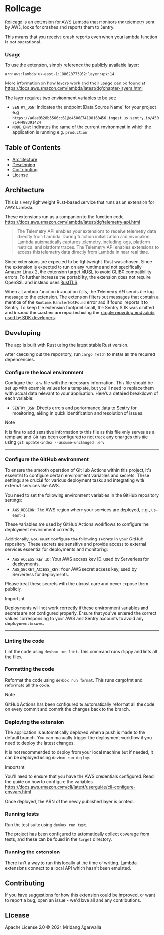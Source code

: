 # Rollcage

Rollcage is an extension for AWS Lambda that monitors the telemetry
sent by AWS, looks for crashes and reports them to Sentry.

This means that you receive crash reports even when your lambda
function is not operational.

### Usage

To use the extension, simply reference the publicly available layer:

```
arn:aws:lambda:us-east-1:188628773952:layer:apx:14
```

More information on how layers work and their usage can be found at
https://docs.aws.amazon.com/lambda/latest/dg/chapter-layers.html

The layer requires two environment variables to be set:

* `SENTRY_DSN`: Indicates the endpoint (Data Source Name) for your project e.g `https://a0ae9328b5566cb61@o4506874198163456.ingest.us.sentry.io/4507144488391424`
* `NODE_ENV`: Indicates the name of the current environment in which the application is running e.g. `production`

## Table of Contents

- [Architecture](#architecture)
- [Developing](#developing)
- [Contributing](#contributing)
- [License](#license)

## Architecture

This is a very lightweight Rust-based service that runs as an extension for AWS
Lambda.

These extensions run as a companion to the function code.
https://docs.aws.amazon.com/lambda/latest/dg/telemetry-api.html

> The Telemetry API enables your extensions to receive telemetry data 
> directly from Lambda. During function initialization and invocation, 
> Lambda automatically captures telemetry, including logs, platform metrics, 
> and platform traces. The Telemetry API enables extensions to access this 
> telemetry data directly from Lambda in near real time.

Since extensions are expected to be lightweight, Rust was chosen. Since the 
extension is expected to run on any runtime and not specifically Amazon Linux 2,
the extension target [MUSL](https://musl.libc.org/) to avoid GLIBC compatibility errors. 
To further increase the portability, the extension does not require OpenSSL and
instead uses [RustTLS](https://github.com/rustls/rustls).

When a Lambda function invocation fails, the Telemetry API sends the log message
to the extension. The extension filters out messages that contain a mention
of the `Runtime.HandlerNotFound` error and if found, reports it to Sentry. 
To keep the extension footprint small, the Sentry SDK was omitted and instead the
crashes are reported using the [simple reporting endpoints used by SDK developers](https://develop.sentry.dev/sdk/overview/).

## Developing

The app is built with Rust using the latest stable Rust version.

After checking out the repository, run `cargo fetch` to install all
the required dependencies.

### Configure the local environment

Configure the `.env` file with the necessary information. This file should be set up
with example values for a template, but you'll need to replace them with actual data
relevant to your application. Here’s a detailed breakdown of each variable:

- `SENTRY_DSN`: Directs errors and performance data to Sentry for monitoring, aiding in
  quick identification and resolution of issues.

> [!NOTE]
> It is fine to add sensitive information to this file as this file only
> serves as a template and Git has been configured to not track any
> changes this file using `git update-index --assume-unchanged .env`

---

### Configure the GitHub environment

To ensure the smooth operation of GitHub Actions within this project, it's
essential to configure certain environment variables and secrets. These settings
are crucial for various deployment tasks and integrating with external services
like AWS.

You need to set the following environment variables in the GitHub repository
settings:

- `AWS_REGION`: The AWS region where your services are deployed, e.g., `us-east-1`.

These variables are used by GitHub Actions workflows to configure the deployment
environment correctly.

Additionally, you must configure the following secrets in your GitHub repository.
These secrets are sensitive and provide access to external services essential for
deployments and monitoring:

- `AWS_ACCESS_KEY_ID`: Your AWS access key ID, used by Serverless for deployments.
- `AWS_SECRET_ACCESS_KEY`: Your AWS secret access key, used by Serverless for deployments.

Please treat these secrets with the utmost care and never expose them publicly.

> [!IMPORTANT]
> Deployments will not work correctly if these environment variables and secrets
> are not configured properly. Ensure that you've entered the correct values
> corresponding to your AWS and Sentry accounts to avoid any deployment issues.

---

### Linting the code

Lint the code using `devbox run lint`. This command runs clippy and
lints all the files. 

### Formatting the code

Reformat the code using `devbox run format`. This runs cargofmt and
reformats all the code.

> [!NOTE]
> GitHub Actions has been configured to automatically reformat all the
> code on every commit and commit the changes back to the branch.

### Deploying the extension

The application is automatically deployed when a push is made to the
default branch. You can manually trigger the deployment workflow if
you need to deploy the latest changes.

It is not recommended to deploy from your local machine but if needed,
it can be deployed using `devbox run deploy`.

> [!IMPORTANT]
> You'll need to ensure that you have the AWS credentials configured. Read the
> guide on how to configure the variables https://docs.aws.amazon.com/cli/latest/userguide/cli-configure-envvars.html

Once deployed, the ARN of the newly published layer is printed.

### Running tests

Run the test suite using `devbox run test`.

The project has been configured to automatically collect coverage from tests,
and these can be found in the `target` directory.

### Running the extension

There isn't a way to run this locally at the time of writing. Lambda extensions
connect to a local API which hasn't been emulated.

## Contributing

If you have suggestions for how this extension could be improved, or
want to report a bug, open an issue - we'd love all and any
contributions.

## License

Apache License 2.0 © 2024 Mridang Agarwalla
